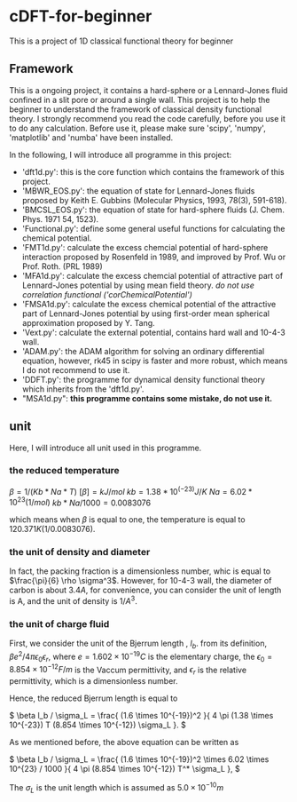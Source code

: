 # cDFT-for-beginner
This is a project of 1D classical functional theory for beginner

## Framework

This is a ongoing project, it contains a hard-sphere or a Lennard-Jones fluid confined in a slit pore or around a single wall.
This project is to help the beginner to understand the framework of classical density functional theory.
I strongly recommend you read the code carefully, before you use it to do any calculation. 
Before use it, please make sure 'scipy', 'numpy', 'matplotlib' and 'numba' have been installed.

In the following, I will introduce all programme in this project:
* 'dft1d.py': this is the core function which contains the framework of this project.
* 'MBWR_EOS.py': the equation of state for Lennard-Jones fluids proposed by Keith E. Gubbins (Molecular Physics, 1993, 78(3), 591-618).
* 'BMCSL_EOS.py': the equation of state for hard-sphere fluids (J. Chem. Phys. 1971 54, 1523).
* 'Functional.py': define some general useful functions for calculating the chemical potential.
* 'FMT1d.py': calculate the excess chemcial potential of hard-sphere interaction proposed by Rosenfeld in 1989, and improved by Prof. Wu or Prof. Roth. (PRL 1989)
* 'MFA1d.py': calculate the excess chemcial potential of attractive part of Lennard-Jones potential by using mean field theory. *do not use correlation functional ('corChemicalPotential')*
* 'FMSA1d.py': calculate the excess chemical potential of the attractive part of Lennard-Jones potential by using first-order mean spherical approximation proposed by Y. Tang.
* 'Vext.py': calculate the external potential, contains hard wall and 10-4-3 wall.
* 'ADAM.py': the ADAM algorithm for solving an ordinary differential equation, however, rk45 in scipy is faster and more robust, which means I do not recommend to use it.
* 'DDFT.py': the programme for dynamical density functional theory which inherits from the 'dft1d.py'.
* "MSA1d.py": **this programme contains some mistake, do not use it.**

## unit 

Here, I will introduce all unit used in this programme.

### the reduced temperature

$\beta   = 1 / (Kb * Na * T)$
$[\beta] = kJ / mol$
$kb = 1.38 * 10^(-23) J/K$
$Na = 6.02 * 10^23 (1/mol)$
$kb * Na / 1000 = 0.0083076$

which means when $\beta$ is equal to one, the temperature is equal to $120.371K (1/0.0083076)$.

### the unit of density and diameter

In fact, the packing fraction is a dimensionless number, whic is equal to $\frac{\pi}{6} \rho \sigma^3$. 
However, for 10-4-3 wall, the diameter of carbon is about $3.4A$, for convenience, you can consider the unit of length is A, 
and the unit of density is $1/A^3$.

### the unit of charge fluid

First, we consider the unit of the Bjerrum length , $l_b$. from its definition, $\beta e^2 / 4 \pi \epsilon_0 \epsilon_r$,
where $e = 1.602 \times 10^{-19} C$ is the elementary charge, the $\epsilon_0 = 8.854\times 10^{-12} F/m$ is the Vaccum permittivity,
and $\epsilon_r$ is the relative permittivity, which is a dimensionless number.

Hence, the reduced Bjerrum length is equal to 

$
\beta l_b / \sigma_L = \frac{ (1.6 \times 10^{-19})^2 }{ 4 \pi (1.38 \times 10^{-23}) T (8.854 \times 10^{-12}) \sigma_L }.
$

As we mentioned before, the above equation can be written as 

$
\beta l_b / \sigma_L = \frac{ (1.6 \times 10^{-19})^2 \times 6.02 \times 10^{23} / 1000 }{ 4 \pi (8.854 \times 10^{-12}) T^* \sigma_L },
$

The $\sigma_L$ is the unit length which is assumed as $5.0\times10^{-10}m$

